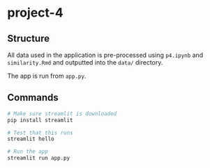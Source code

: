 # project-4

## Structure

All data used in the application is pre-processed using `p4.ipynb` and `similarity.Rmd` and outputted into the `data/` directory.

The app is run from `app.py`.

## Commands


```sh
# Make sure streamlit is downloaded
pip install streamlit

# Test that this runs
streamlit hello

# Run the app
streamlit run app.py
```

##
